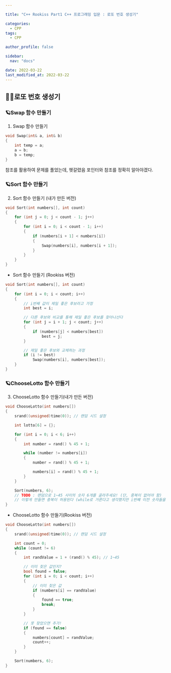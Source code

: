 ```yaml
---

title: "C++ Rookiss Part1 C++ 프로그래밍 입문 : 로또 번호 생성기"

categories:
  - CPP
tags:
  - CPP

author_profile: false

sidebar:
  nav: "docs"

date: 2022-03-22
last_modified_at: 2022-03-22
---
```


## 🙇‍♀️로또 번호 생성기



### 🪐Swap 함수 만들기


1. Swap 함수 만들기

```cpp
void Swap(int& a, int& b)
{
	int temp = a;
	a = b;
	b = temp;
}
```

참조를 활용하여 문제를 풀었는데, 헷갈렸음
포인터와 참조를 정확히 알아야겠다.


### 🪐Sort 함수 만들기


2. Sort 함수 만들기 (내가 만든 버전)
```cpp
void Sort(int numbers[], int count)
{
	for (int j = 0; j < count - 1; j++)
	{
		for (int i = 0; i < count - 1; i++)
		{
			if (numbers[i + 1] < numbers[i])
			{
				Swap(numbers[i], numbers[i + 1]);
			}
		}
	}
}
```


* Sort 함수 만들기 (Rookiss 버전)

```cpp
void Sort(int numbers[], int count)
{
	for (int i = 0; i < count; i++)
	{
		// i번째 값이 제일 좋은 후보라고 가정
		int best = i;

		// 다른 후보와 비교를 통해 제일 좋은 후보를 찾아나선다
		for (int j = i + 1; j < count; j++)
		{
			if (numbers[j] < numbers[best])
				best = j;
		}

		// 제일 좋은 후보와 교체하는 과정
		if (i != best)
			Swap(numbers[i], numbers[best]);
	}
}
```


### 🪐ChooseLotto 함수 만들기


3. ChooseLotto 함수 만들기(내가 만든 버전)

```cpp
void ChooseLotto(int numbers[])
{
	srand((unsigned)time(0)); // 랜덤 시드 설정

	int lotto[6] = {};

	for (int i = 0; i < 6; i++)
	{
		int number = rand() % 45 + 1;

		while (number != numbers[i])
		{
			number = rand() % 45 + 1;

			numbers[i] = rand() % 45 + 1;
		}
	}

	Sort(numbers, 6);
	// TODO : 랜덤으로 1~45 사이의 숫자 6개를 골라주세요! (단, 중복이 없어야 함)
	// 이렇게 만들면 중복이 허용된다 (while로 거른다고 생각했지만 i번쨰 이전 숫자들을 체크 못해서 안걸러짐)
}
```

* ChooseLotto 함수 만들기(Rookiss 버전)

```cpp
void ChooseLotto(int numbers[])
{
	srand((unsigned)time(0)); // 랜덤 시드 설정

	int count = 0;
	while (count != 6)
	{
		int randValue = 1 + (rand() % 45); // 1~45

		// 이미 찾은 값인지?
		bool found = false;
		for (int i = 0; i < count; i++)
		{
			// 이미 찾은 값
			if (numbers[i] == randValue)
			{
				found == true;
				break;
			}
		}

		// 못 찾았으면 추가!
		if (found == false)
		{
			numbers[count] = randValue;
			count++;
		}
	}

	Sort(numbers, 6);
}
```